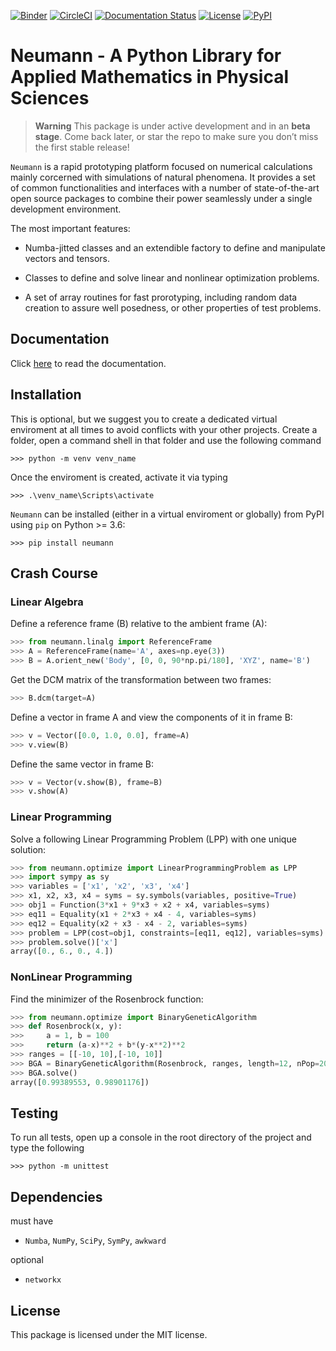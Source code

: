 [![Binder](https://mybinder.org/badge_logo.svg)](https://mybinder.org/v2/gh/dewloosh/Neumann/main?labpath=examples%2Flpp.ipynb?urlpath=lab)
[![CircleCI](https://circleci.com/gh/dewloosh/Neumann.svg?style=shield)](https://circleci.com/gh/dewloosh/Neumann) 
[![Documentation Status](https://readthedocs.org/projects/Neumann/badge/?version=latest)](https://Neumann.readthedocs.io/en/latest/?badge=latest) 
[![License](https://img.shields.io/badge/License-MIT-yellow.svg)](https://opensource.org/licenses/MIT)
[![PyPI](https://badge.fury.io/py/Neumann.svg)](https://pypi.org/project/Neumann) 

# **Neumann** - A Python Library for Applied Mathematics in Physical Sciences

> **Warning**
> This package is under active development and in an **beta stage**. Come back later, or star the repo to make sure you don’t miss the first stable release!

`Neumann` is a rapid prototyping platform focused on numerical calculations mainly corcerned with simulations of natural phenomena. It provides a set of common functionalities and interfaces with a number of state-of-the-art open source packages to combine their power seamlessly under a single development environment.

The most important features:

* Numba-jitted classes and an extendible factory to define and manipulate vectors and tensors.

* Classes to define and solve linear and nonlinear optimization problems.

* A set of array routines for fast prorotyping, including random data  creation to assure well posedness, or other properties of test problems.

## **Documentation**

Click [here](https://Neumann.readthedocs.io/en/latest/) to read the documentation.

## **Installation**
This is optional, but we suggest you to create a dedicated virtual enviroment at all times to avoid conflicts with your other projects. Create a folder, open a command shell in that folder and use the following command

```console
>>> python -m venv venv_name
```

Once the enviroment is created, activate it via typing

```console
>>> .\venv_name\Scripts\activate
```

`Neumann` can be installed (either in a virtual enviroment or globally) from PyPI using `pip` on Python >= 3.6:

```console
>>> pip install neumann
```

## **Crash Course**

### Linear Algebra

Define a reference frame (B) relative to the ambient frame (A):
```python
>>> from neumann.linalg import ReferenceFrame
>>> A = ReferenceFrame(name='A', axes=np.eye(3))
>>> B = A.orient_new('Body', [0, 0, 90*np.pi/180], 'XYZ', name='B')
```
Get the DCM matrix of the transformation between two frames:
```python
>>> B.dcm(target=A)
```
Define a vector in frame A and view the components of it in frame B:
```python
>>> v = Vector([0.0, 1.0, 0.0], frame=A)
>>> v.view(B)
```
Define the same vector in frame B:
```python
>>> v = Vector(v.show(B), frame=B)
>>> v.show(A)
```

### Linear Programming

Solve a following Linear Programming Problem (LPP) with one 
unique solution:

```python
>>> from neumann.optimize import LinearProgrammingProblem as LPP
>>> import sympy as sy
>>> variables = ['x1', 'x2', 'x3', 'x4']
>>> x1, x2, x3, x4 = syms = sy.symbols(variables, positive=True)
>>> obj1 = Function(3*x1 + 9*x3 + x2 + x4, variables=syms)
>>> eq11 = Equality(x1 + 2*x3 + x4 - 4, variables=syms)
>>> eq12 = Equality(x2 + x3 - x4 - 2, variables=syms)
>>> problem = LPP(cost=obj1, constraints=[eq11, eq12], variables=syms)
>>> problem.solve()['x']
array([0., 6., 0., 4.])
```

### NonLinear Programming

Find the minimizer of the Rosenbrock function:

```python
>>> from neumann.optimize import BinaryGeneticAlgorithm
>>> def Rosenbrock(x, y):
>>>     a = 1, b = 100
>>>     return (a-x)**2 + b*(y-x**2)**2
>>> ranges = [[-10, 10],[-10, 10]]
>>> BGA = BinaryGeneticAlgorithm(Rosenbrock, ranges, length=12, nPop=200)
>>> BGA.solve()
array([0.99389553, 0.98901176]) 
```

## **Testing**

To run all tests, open up a console in the root directory of the project and type the following

```console
>>> python -m unittest
```

## **Dependencies**

must have 
  * `Numba`, `NumPy`, `SciPy`, `SymPy`, `awkward`

optional 
  * `networkx`

## **License**

This package is licensed under the MIT license.